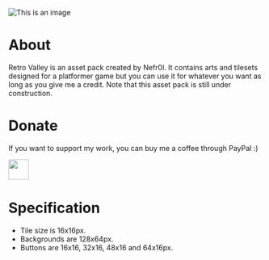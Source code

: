 ![This is an image](https://i.ibb.co/njgmLgC/Bg.png)

# About
Retro Valley is an asset pack created by Nefr0l. It contains arts and tilesets designed for a platformer game but you can use it for whatever you want as long as you give me a credit. Note that this asset pack is still under construction.

# Donate
If you want to support my work, you can buy me a coffee through PayPal :)

<a href="https://paypal.me/FilipWrzosek?country.x=PL&locale.x=pl_PL"><img src="https://i.ibb.co/xgSLhKB/paypal-yellow-payment-button2.webp" height="40"></a> 

# Specification
- Tile size is 16x16px. 
- Backgrounds are 128x64px.
- Buttons are 16x16, 32x16, 48x16 and 64x16px.
